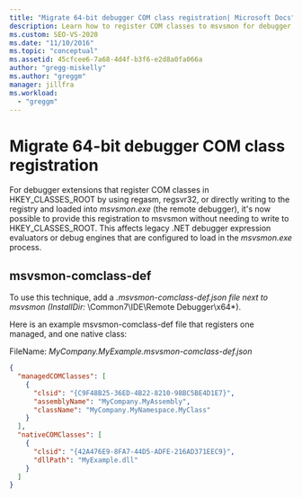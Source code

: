 ```yaml
---
title: "Migrate 64-bit debugger COM class registration| Microsoft Docs"
description: Learn how to register COM classes to msvsmon for debugger extensions without writing to HKEY_CLASSES_ROOT. 
ms.custom: SEO-VS-2020
ms.date: "11/10/2016"
ms.topic: "conceptual"
ms.assetid: 45cfcee6-7a68-4d4f-b3f6-e2d8a0fa066a
author: "gregg-miskelly"
ms.author: "greggm"
manager: jillfra
ms.workload:
  - "greggm"
---
```

# Migrate 64-bit debugger COM class registration

For debugger extensions that register COM classes in HKEY_CLASSES_ROOT by using regasm, regsvr32, or directly writing to the registry and loaded into *msvsmon.exe* (the remote debugger), it's now possible to provide this registration to msvsmon without needing to write to HKEY_CLASSES_ROOT. This affects legacy .NET debugger expression evaluators or debug engines that are configured to load in the *msvsmon.exe* process.

## msvsmon-comclass-def

To use this technique, add a **.msvsmon-comclass-def.json* file next to msvsmon (InstallDir:* \Common7\IDE\Remote Debugger\x64*).

Here is an example msvsmon-comclass-def file that registers one managed, and one native class:

FileName: *MyCompany.MyExample.msvsmon-comclass-def.json*

```json
{
  "managedCOMClasses": [
    {
      "clsid": "{C9F48B25-36ED-4B22-8210-98BC5BE4D1E7}",
      "assemblyName": "MyCompany.MyAssembly",
      "className": "MyCompany.MyNamespace.MyClass"
    }
  ],
  "nativeCOMClasses": [
    {
      "clsid": "{42A476E9-8FA7-44D5-ADFE-216AD371EEC9}",
      "dllPath": "MyExample.dll"
    }
  ]
}
```
